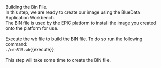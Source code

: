 Building the Bin File. <br>
In this step, we are ready to create our image using the BlueData Application Workbench.<br> The BIN file is used by the EPIC platform to install the image you created onto the platform for use. <br>
<br>Execute the wb file to build the BIN file. To do so run the following command:
<br>`./cdh515.wb`{{execute}}
<br>
<br>
This step will take some time to create the BIN file. 
